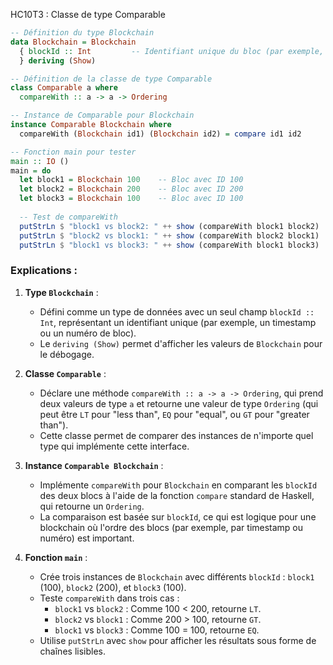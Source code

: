HC10T3 : Classe de type Comparable
```haskell
-- Définition du type Blockchain
data Blockchain = Blockchain
  { blockId :: Int         -- Identifiant unique du bloc (par exemple, timestamp ou numéro)
  } deriving (Show)

-- Définition de la classe de type Comparable
class Comparable a where
  compareWith :: a -> a -> Ordering

-- Instance de Comparable pour Blockchain
instance Comparable Blockchain where
  compareWith (Blockchain id1) (Blockchain id2) = compare id1 id2

-- Fonction main pour tester
main :: IO ()
main = do
  let block1 = Blockchain 100    -- Bloc avec ID 100
  let block2 = Blockchain 200    -- Bloc avec ID 200
  let block3 = Blockchain 100    -- Bloc avec ID 100
  
  -- Test de compareWith
  putStrLn $ "block1 vs block2: " ++ show (compareWith block1 block2)  -- Devrait afficher LT (Less Than)
  putStrLn $ "block2 vs block1: " ++ show (compareWith block2 block1)  -- Devrait afficher GT (Greater Than)
  putStrLn $ "block1 vs block3: " ++ show (compareWith block1 block3)  -- Devrait afficher EQ (Equal)
```

### Explications :
1. **Type `Blockchain`** :
   - Défini comme un type de données avec un seul champ `blockId :: Int`, représentant un identifiant unique (par exemple, un timestamp ou un numéro de bloc).
   - Le `deriving (Show)` permet d'afficher les valeurs de `Blockchain` pour le débogage.

2. **Classe `Comparable`** :
   - Déclare une méthode `compareWith :: a -> a -> Ordering`, qui prend deux valeurs de type `a` et retourne une valeur de type `Ordering` (qui peut être `LT` pour "less than", `EQ` pour "equal", ou `GT` pour "greater than").
   - Cette classe permet de comparer des instances de n'importe quel type qui implémente cette interface.

3. **Instance `Comparable Blockchain`** :
   - Implémente `compareWith` pour `Blockchain` en comparant les `blockId` des deux blocs à l'aide de la fonction `compare` standard de Haskell, qui retourne un `Ordering`.
   - La comparaison est basée sur `blockId`, ce qui est logique pour une blockchain où l'ordre des blocs (par exemple, par timestamp ou numéro) est important.

4. **Fonction `main`** :
   - Crée trois instances de `Blockchain` avec différents `blockId` : `block1` (100), `block2` (200), et `block3` (100).
   - Teste `compareWith` dans trois cas :
     - `block1` vs `block2` : Comme 100 < 200, retourne `LT`.
     - `block2` vs `block1` : Comme 200 > 100, retourne `GT`.
     - `block1` vs `block3` : Comme 100 = 100, retourne `EQ`.
   - Utilise `putStrLn` avec `show` pour afficher les résultats sous forme de chaînes lisibles.


